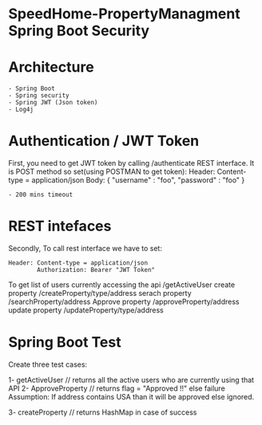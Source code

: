 # SpeedHome-PropertyManagment Spring Boot Security

# Architecture

	- Spring Boot
	- Spring security
	- Spring JWT (Json token)
	- Log4j

# Authentication / JWT Token

First, you need to get JWT token by calling /authenticate REST interface. It is POST method so set(using POSTMAN to get token):
    Header: Content-type = application/json
    Body: 
    {
      "username" : "foo",
      "password" : "foo"
    }

	- 200 mins timeout

# REST intefaces

Secondly, To call rest interface we have to set:

    Header: Content-type = application/json
            Authorization: Bearer "JWT Token" 

To get list of users currently accessing the api /getActiveUser
create property  /createProperty/type<String>/address<String>
serach property /searchProperty/address<String>
Approve property /approveProperty/address<String>
update property /updateProperty/type<String>/address<String>


# Spring Boot Test

Create three test cases:

1- getActiveUser 	// returns all the active users who are currently using that API
2- ApproveProperty 	// returns flag = "Approved !!" else failure 
	Assumption: If address contains USA than it will be approved else ignored.
	
3- createProperty  	// returns HashMap in case of success



